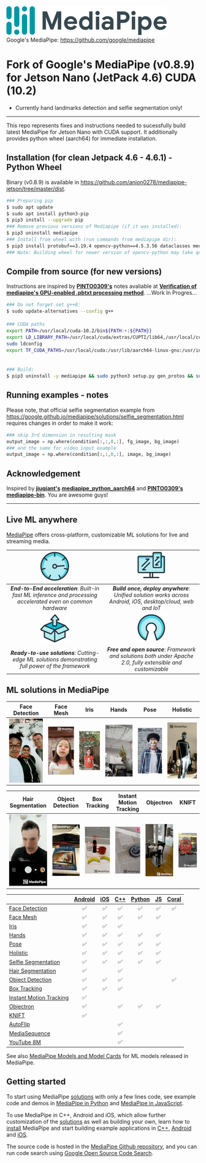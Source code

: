 ![MediaPipe](docs/images/mediapipe_small.png) \
Google's MediaPipe: https://github.com/google/mediapipe 

# Fork of Google's MediaPipe (v0.8.9) for Jetson Nano (JetPack 4.6) CUDA (10.2)
*   Currently hand landmarks detection and selfie segmentation only!
--------------------------------------------------------------------------------
This repo represents fixes and instructions needed to sucessfully build latest MediaPipe for Jetson Nano with CUDA support.
It additionally provides python wheel (aarch64) for immediate installation.

## Installation (for clean Jetpack 4.6 - 4.6.1) - Python Wheel
Binary (v0.8.9) is available in https://github.com/anion0278/mediapipe-jetson/tree/master/dist. 
```bash
### Preparing pip
$ sudo apt update
$ sudo apt install python3-pip
$ pip3 install --upgrade pip
### Remove previous versions of Mediapipe (if it was installed):
$ pip3 uninstall mediapipe
### Install from wheel with (run commands from mediapipe dir):
$ pip3 install protobuf==3.19.4 opencv-python==4.5.3.56 dataclasses mediapipe-0.8.9_cuda102-cp36-linux_aarch64.whl
### Note: Building wheel for newer version of opencv-python may take quite some time (up to few hours)!
```

## Compile from source (for new versions)
Instructions are inspired by **[PINTO0309's](https://github.com/PINTO0309)** notes avaliable at **[Verification of mediapipe's GPU-enabled .pbtxt processing method](https://zenn.dev/pinto0309/scraps/71368ef3d74438)**.
...Work In Progres...
```bash
### Do not forget set g++8:
$ sudo update-alternatives --config g++

### CUDA paths
export PATH=/usr/local/cuda-10.2/bin${PATH:+:${PATH}}
export LD_LIBRARY_PATH=/usr/local/cuda/extras/CUPTI/lib64,/usr/local/cuda-10.2/lib64${LD_LIBRARY_PATH:+:${LD_LIBRARY_PATH}}
sudo ldconfig
export TF_CUDA_PATHS=/usr/local/cuda:/usr/lib/aarch64-linux-gnu:/usr/include


### Build: 
$ pip3 uninstall -y mediapipe && sudo python3 setup.py gen_protos && sudo python3 setup.py bdist_wheel && python3 -m pip install dist/mediapipe-0.8.9_cuda102-cp36-cp36m-linux_aarch64.whl
```

## Running examples - notes
Please note, that official selfie segmentation example from https://google.github.io/mediapipe/solutions/selfie_segmentation.html requires changes in order to make it work: 
```python
### skip 3rd dimension in resulting mask
output_image = np.where(condition[:,:,0,:], fg_image, bg_image)
### and the same for video input example
output_image = np.where(condition[:,:,0,:], image, bg_image)
```

## Acknowledgement
Inspired by **[jiuqiant's](https://github.com/jiuqiant)** **[mediapipe_python_aarch64](https://github.com/jiuqiant/mediapipe_python_aarch64)** and **[PINTO0309's](https://github.com/PINTO0309)** **[mediapipe-bin](https://github.com/PINTO0309/mediapipe-bin)**. You are awesome guys!

--------------------------------------------------------------------------------

## Live ML anywhere

[MediaPipe](https://google.github.io/mediapipe/) offers cross-platform, customizable
ML solutions for live and streaming media.

![accelerated.png](docs/images/accelerated_small.png)                                                               | ![cross_platform.png](docs/images/cross_platform_small.png)
:------------------------------------------------------------------------------------------------------------: | :----------------------------------------------------:
***End-to-End acceleration***: *Built-in fast ML inference and processing accelerated even on common hardware* | ***Build once, deploy anywhere***: *Unified solution works across Android, iOS, desktop/cloud, web and IoT*
![ready_to_use.png](docs/images/ready_to_use_small.png)                                                             | ![open_source.png](docs/images/open_source_small.png)
***Ready-to-use solutions***: *Cutting-edge ML solutions demonstrating full power of the framework*            | ***Free and open source***: *Framework and solutions both under Apache 2.0, fully extensible and customizable*

## ML solutions in MediaPipe

Face Detection                                                                                                                 | Face Mesh                                                                                                       | Iris                                                                                                      | Hands                                                                                                      | Pose                                                                                                      | Holistic
:----------------------------------------------------------------------------------------------------------------------------: | :-------------------------------------------------------------------------------------------------------------: | :-------------------------------------------------------------------------------------------------------: | :--------------------------------------------------------------------------------------------------------: | :-------------------------------------------------------------------------------------------------------: | :------:
[![face_detection](docs/images/mobile/face_detection_android_gpu_small.gif)](https://google.github.io/mediapipe/solutions/face_detection) | [![face_mesh](docs/images/mobile/face_mesh_android_gpu_small.gif)](https://google.github.io/mediapipe/solutions/face_mesh) | [![iris](docs/images/mobile/iris_tracking_android_gpu_small.gif)](https://google.github.io/mediapipe/solutions/iris) | [![hand](docs/images/mobile/hand_tracking_android_gpu_small.gif)](https://google.github.io/mediapipe/solutions/hands) | [![pose](docs/images/mobile/pose_tracking_android_gpu_small.gif)](https://google.github.io/mediapipe/solutions/pose) | [![hair_segmentation](docs/images/mobile/holistic_tracking_android_gpu_small.gif)](https://google.github.io/mediapipe/solutions/holistic)

Hair Segmentation                                                                                                                       | Object Detection                                                                                                                     | Box Tracking                                                                                                                | Instant Motion Tracking                                                                                                                               | Objectron                                                                                                             | KNIFT
:-------------------------------------------------------------------------------------------------------------------------------------: | :----------------------------------------------------------------------------------------------------------------------------------: | :-------------------------------------------------------------------------------------------------------------------------: | :---------------------------------------------------------------------------------------------------------------------------------------------------: | :-------------------------------------------------------------------------------------------------------------------: | :---:
[![hair_segmentation](docs/images/mobile/hair_segmentation_android_gpu_small.gif)](https://google.github.io/mediapipe/solutions/hair_segmentation) | [![object_detection](docs/images/mobile/object_detection_android_gpu_small.gif)](https://google.github.io/mediapipe/solutions/object_detection) | [![box_tracking](docs/images/mobile/object_tracking_android_gpu_small.gif)](https://google.github.io/mediapipe/solutions/box_tracking) | [![instant_motion_tracking](docs/images/mobile/instant_motion_tracking_android_small.gif)](https://google.github.io/mediapipe/solutions/instant_motion_tracking) | [![objectron](docs/images/mobile/objectron_chair_android_gpu_small.gif)](https://google.github.io/mediapipe/solutions/objectron) | [![knift](docs/images/mobile/template_matching_android_cpu_small.gif)](https://google.github.io/mediapipe/solutions/knift)

<!-- []() in the first cell is needed to preserve table formatting in GitHub Pages. -->
<!-- Whenever this table is updated, paste a copy to solutions/solutions.md. -->

[]()                                                                                      | [Android](https://google.github.io/mediapipe/getting_started/android) | [iOS](https://google.github.io/mediapipe/getting_started/ios) | [C++](https://google.github.io/mediapipe/getting_started/cpp) | [Python](https://google.github.io/mediapipe/getting_started/python) | [JS](https://google.github.io/mediapipe/getting_started/javascript) | [Coral](https://github.com/google/mediapipe/tree/master/mediapipe/examples/coral/README.md)
:---------------------------------------------------------------------------------------- | :-------------------------------------------------------------: | :-----------------------------------------------------: | :-----------------------------------------------------: | :-----------------------------------------------------------: | :-----------------------------------------------------------: | :--------------------------------------------------------------------:
[Face Detection](https://google.github.io/mediapipe/solutions/face_detection)                   | ✅                                                               | ✅                                                       | ✅                                                       | ✅                                                             | ✅                                                             | ✅
[Face Mesh](https://google.github.io/mediapipe/solutions/face_mesh)                             | ✅                                                               | ✅                                                       | ✅                                                       | ✅                                                             | ✅                                                             |
[Iris](https://google.github.io/mediapipe/solutions/iris)                                       | ✅                                                               | ✅                                                       | ✅                                                       |                                                               |                                                               |
[Hands](https://google.github.io/mediapipe/solutions/hands)                                     | ✅                                                               | ✅                                                       | ✅                                                       | ✅                                                             | ✅                                                             |
[Pose](https://google.github.io/mediapipe/solutions/pose)                                       | ✅                                                               | ✅                                                       | ✅                                                       | ✅                                                             | ✅                                                             |
[Holistic](https://google.github.io/mediapipe/solutions/holistic)                               | ✅                                                               | ✅                                                       | ✅                                                       | ✅                                                             | ✅                                                             |
[Selfie Segmentation](https://google.github.io/mediapipe/solutions/selfie_segmentation)         | ✅                                                               | ✅                                                       | ✅                                                       | ✅                                                             | ✅                                                             |
[Hair Segmentation](https://google.github.io/mediapipe/solutions/hair_segmentation)             | ✅                                                               |                                                         | ✅                                                       |                                                               |                                                               |
[Object Detection](https://google.github.io/mediapipe/solutions/object_detection)               | ✅                                                               | ✅                                                       | ✅                                                       |                                                               |                                                               | ✅
[Box Tracking](https://google.github.io/mediapipe/solutions/box_tracking)                       | ✅                                                               | ✅                                                       | ✅                                                       |                                                               |                                                               |
[Instant Motion Tracking](https://google.github.io/mediapipe/solutions/instant_motion_tracking) | ✅                                                               |                                                         |                                                         |                                                               |                                                               |
[Objectron](https://google.github.io/mediapipe/solutions/objectron)                             | ✅                                                               |                                                         | ✅                                                       | ✅                                                             | ✅                                                             |
[KNIFT](https://google.github.io/mediapipe/solutions/knift)                                     | ✅                                                               |                                                         |                                                         |                                                               |                                                               |
[AutoFlip](https://google.github.io/mediapipe/solutions/autoflip)                               |                                                                 |                                                         | ✅                                                       |                                                               |                                                               |
[MediaSequence](https://google.github.io/mediapipe/solutions/media_sequence)                    |                                                                 |                                                         | ✅                                                       |                                                               |                                                               |
[YouTube 8M](https://google.github.io/mediapipe/solutions/youtube_8m)                           |                                                                 |                                                         | ✅                                                       |                                                               |                                                               |

See also
[MediaPipe Models and Model Cards](https://google.github.io/mediapipe/solutions/models)
for ML models released in MediaPipe.

## Getting started

To start using MediaPipe
[solutions](https://google.github.io/mediapipe/solutions/solutions) with only a few
lines code, see example code and demos in
[MediaPipe in Python](https://google.github.io/mediapipe/getting_started/python) and
[MediaPipe in JavaScript](https://google.github.io/mediapipe/getting_started/javascript).

To use MediaPipe in C++, Android and iOS, which allow further customization of
the [solutions](https://google.github.io/mediapipe/solutions/solutions) as well as
building your own, learn how to
[install](https://google.github.io/mediapipe/getting_started/install) MediaPipe and
start building example applications in
[C++](https://google.github.io/mediapipe/getting_started/cpp),
[Android](https://google.github.io/mediapipe/getting_started/android) and
[iOS](https://google.github.io/mediapipe/getting_started/ios).

The source code is hosted in the
[MediaPipe Github repository](https://github.com/google/mediapipe), and you can
run code search using
[Google Open Source Code Search](https://cs.opensource.google/mediapipe/mediapipe).
